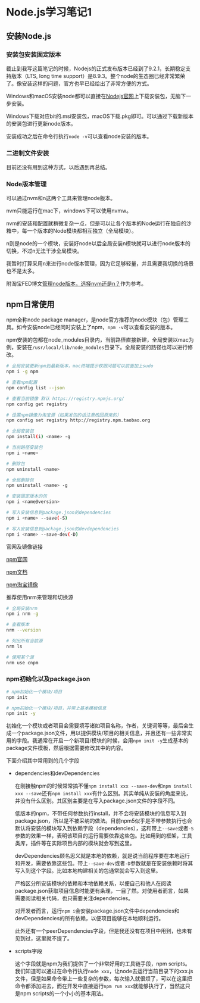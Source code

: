 # Node.js学习笔记1

## 安装Node.js

### 安装包安装固定版本

截止到我写这篇笔记的时候，Nodejs的正式发布版本已经到了9.2.1，长期稳定支持版本（LTS, long time support）是8.9.3。整个node的生态圈已经非常繁荣了。像安装这样的问题，官方也早已经给出了非常方便的方式。

Windows和macOS安装node都可以直接在[Nodejs官网](http://nodejs.org/zh-cn)上下载安装包，无脑下一步安装。

Windows下载对应bit的.msi安装包，macOS下载.pkg即可。可以通过下载新版本的安装包进行更新node版本。

安装成功之后在命令行执行`node -v`可以查看node安装的版本。

### 二进制文件安装

目前还没有用到这种方式，以后遇到再总结。

### Node版本管理

可以通过nvm和n这两个工具来管理node版本。

nvm只能运行在mac下，windows下可以使用nvmw。

nvm的安装和配置就稍微复杂一点，但是可以让各个版本的Node运行在独自的沙箱中，每一个版本的Node模块都相互独立（全局模块）。

n则是node的一个模块，安装好node以后全局安装n模块就可以进行node版本的切换，不过n无法干涉全局模块。

我暂时打算采用n来进行node版本管理，因为它足够轻量，并且需要我切换的场景也不是太多。

附淘宝FED博文[管理node版本，选择nvm还是n？](http://taobaofed.org/blog/2015/11/17/nvm-or-n/)作为参考。

## npm日常使用

npm全称node package manager，是node官方推荐的node模块（包）管理工具。如今安装node已经同时安装上了npm，`npm -v`可以查看安装的版本。

npm安装的包都在node_modules目录内，当前路径直接新建，全局安装以mac为例，安装在`/usr/local/lib/node_modules`目录下。全局安装的路径也可以进行修改。

```bash
# 全局安装更新npm到最新版本，mac终端提示权限问题可以前面加上sudo
npm i -g npm

# 查看npm配置
npm config list --json

# 查看当前镜像 默认 https://registry.npmjs.org/
npm config get registry

# 设置npm镜像为淘宝源（如果发包的话注意改回原来的）
npm config set registry http://registry.npm.taobao.org

# 全局安装包
npm install(i) <name> -g

# 当前路径安装包
npm i <name>

# 删除包
npm uninstall <name>

# 全局删除包
npm uninstall <name> -g

# 安装固定版本的包
npm i <name@version>

# 写入安装信息到package.json的dependencies
npm i <name> --save(-S)

# 写入安装信息到package.json的devdependencies
npm i <name> --save-dev(-D)
```

官网及镜像链接

[npm官网](https://www.npmjs.com)

[npm文档](https://docs.npmjs.com)

[npm淘宝镜像](https://npm.taobao.org/)

推荐使用nrm来管理和切换源

```bash
# 全局安装nrm
npm i nrm -g

# 查看版本
nrm --version

# 列出所有当前源
nrm ls

# 使用某个源
nrm use cnpm
```

### npm初始化以及package.json

```bash
# npm初始化一个模块/项目
npm init

# npm初始化一个模块/项目，并带上基本模板信息
npm init -y
```

初始化一个模块或者项目会需要填写诸如项目名称，作者，关键词等等，最后会生成一个package.json文件，用以提供模块/项目的相关信息，并且还有一些非常实用的字段。我通常在开启一个新项目/模块的时候，会用`npm init -y`生成基本的package文件模板，然后根据需要修改其中的内容。

下面介绍其中常用到的几个字段

- dependencies和devDependencies

  在刚接触npm的时候常常搞不懂`npm install xxx --save-dev`和`npm install xxx --save`还有`npm install xxx`有什么区别。其实单纯从安装的角度来说，并没有什么区别。其区别主要是在写入package.json文件的字段不同。
  
  低版本的npm，不带任何参数执行install，并不会将安装模块的信息写入到package.json，所以是不被采纳的做法。目前npm5似乎是不带参数执行也会默认将安装的模块写入到依赖字段（dependencies），这和带上`--save`或者`-S`参数的效果一样，表明该项目的运行需要依靠这些包。比如用到的框架，工具类库，插件等在实际项目内部的模块就会写到这里。
  
  devDependencies顾名思义就是本地的依赖，就是说当前程序要在本地运行和开发，需要依靠这些包。带上`--save-dev`或者`-D`参数就是在安装依赖时将其写入到这个字段。比如本地构建相关的包通常就会写入到这里。

  严格区分所安装模块的依赖和本地依赖关系，以便自己和他人在阅读package.json获取项目信息时能更有条理，一目了然。对使用者而言，如果需要阅读相关代码，也只需要关注dependencies。

  对开发者而言，运行`npm i`会安装package.json文件中dependencies和devDependencies的所有依赖，以便项目能够在本地顺利运行。

  此外还有一个peerDependencies字段，但是我还没有在项目中用到，也未有见到过，这里就不提了。

- scripts字段

  这个字段就是npm为我们提供了一个非常好用的工具链手段，npm scripts。我们知道可以通过在命令行执行`node xxx`，让node去运行当前目录下的xxx.js文件，但是如果命令带上一些复杂的参数，每次输入就很烦了，可以在这里把命令都添加进去，而在开发中直接运行`npm run xxx`就能够执行了，当然这只是npm scripts的一个小小的基本用法。